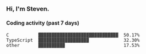 ### Hi, I'm Steven.

#### Coding activity (past 7 days)
```
C           ▓▓▓▓▓▓▓▓▓▓▓▓▓▓▓▓▓▓▓▓▓▓▓▓▓▓▓▓▓▓  50.17%
TypeScript  ▓▓▓▓▓▓▓▓▓▓▓▓▓▓▓▓▓▓▓             32.30%
other       ▓▓▓▓▓▓▓▓▓▓                      17.53%
```
